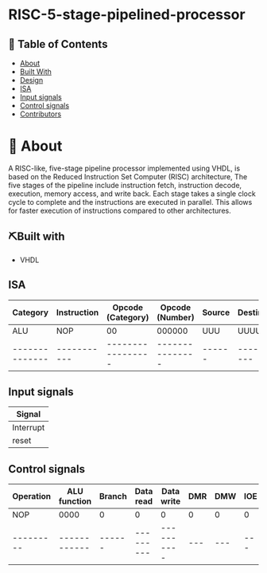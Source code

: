 # RISC-5-stage-pipelined-processor

## 📝 Table of Contents

- [About](#About)
- [Built With](#Built-With)
- [Design](#Design)
- [ISA](#ISA)
- [Input signals](#Input-signals)
- [Control signals](#Control-signals)
- [Contributors](#Contributors)

# 📑 About

A RISC-like, five-stage pipeline processor implemented using VHDL, is based on the Reduced Instruction Set Computer (RISC) architecture, The five stages of the pipeline include instruction fetch, instruction decode, execution, memory access, and write back. Each stage takes a single clock cycle to complete and the instructions are executed in parallel. This allows for faster execution of instructions compared to other architectures.

## ⛏️Built with
- VHDL

## ISA

| Category       | Instruction | Opcode (Category) | Opcode (Number) | Source | Destination | Immediate value |
| -------------- | ----------- | ----------------- | --------------- | ------ | ----------- | --------------- |
| ALU            | NOP         | 00                | 000000          | UUU    | UUUU        | U               |
| -------------- | ----------- | ----------------- | --------------- | ------ | ----------- | --------------- |



## Input signals

| Signal    |
| --------- |
| Interrupt |
| reset     |



## Control signals
| Operation | ALU function | Branch | Data read | Data write | DMR | DMW | IOE | IOW | IOR | Stack operation | Push/Pop | pass_immediate | write_sp | rti | ret | call | branch_type|
| --------- | ------------ | ------ | --------- | ---------- | --- | --- | --- | --- | --- | --------------- | -------- | -------------- | -------- | --- | --- | ---- | ---------- |
| NOP         | 0000 | 0 | 0 | 0 | 0 | 0 | 0 | 0 | 0 | 0 | 0 | 0 | 0 | 0 | 0 | 0 | 0 |
| --------- | ------------ | ------ | --------- | ---------- | --- | --- | --- | --- | --- | --------------- | -------- | -------------- | -------- | --- | --- | ---- | ---------- |


